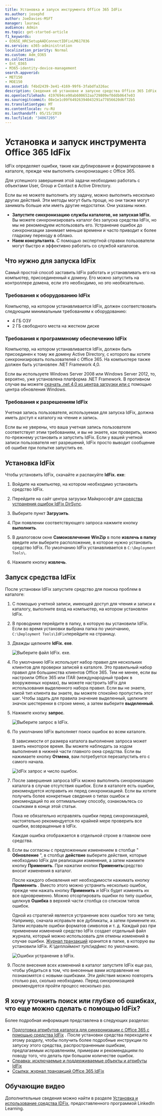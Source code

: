 ```yaml
---
title: Установка и запуск инструмента Office 365 IdFix
ms.author: josephd
author: JoeDavies-MSFT
manager: laurawi
audience: Admin
ms.topic: get-started-article
f1_keywords:
- O365E_HRCSetupAADConnectIDFixLM617036
ms.service: o365-administration
localization_priority: Normal
ms.custom: Adm_O365
ms.collection:
- Ent_O365
- M365-identity-device-management
search.appverid:
- MET150
- MOE150
ms.assetid: f4bd2439-3e41-4169-99f6-3fabdfa326ac
description: Сведения об установке и запуске средства Office 365 IdFix для очистки Active Directory перед его синхронизацией с Office 365.
ms.openlocfilehash: 4197694ce90ab600652aa729809ef0ddb0647e03
ms.sourcegitcommit: 08e1e1c09f64926394043291a77856620d6f72b5
ms.translationtype: MT
ms.contentlocale: ru-RU
ms.lasthandoff: 05/15/2019
ms.locfileid: "34067295"
---
```

# <a name="install-and-run-the-office-365-idfix-tool"></a>Установка и запуск инструмента Office 365 IdFix

IdFix определяет ошибки, такие как дублирование и форматирование в каталоге, прежде чем выполнять синхронизацию с Office 365. 
  
Для успешного завершения этой задачи необходимо работать с объектами User, Group и Contact в Active Directory.
  
Если вы не можете выполнить эту задачу, можно выполнить несколько других действий. Эти методы могут быть проще, но они также могут занимать больше или иметь другие недостатки. Они указаны ниже.
  
- **Запустите синхронизацию службы каталогов, не запуская IdFix.** Вы можете синхронизировать каталог без запуска средства IdFix, но мы не рекомендуем использовать его. Устранение ошибок до синхронизации занимает меньше времени и часто приводит к более гладкому переходу в облако. 
- **Наем консультанта.** С помощью экспертной справки пользователи могут быстро и эффективно работать со службой каталогов. 
    
## <a name="what-you-need-to-run-idfix"></a>Что нужно для запуска IdFix

Самый простой способ заставить IdFix работать и устанавливать его на компьютер, присоединенный к домену. Его можно запустить на контроллере домена, если это необходимо, но это необязательно.
  
### <a name="idfix-hardware-requirements"></a>Требования к оборудованию IdFix

Компьютер, на котором устанавливается IdFix, должен соответствовать следующим минимальным требованиям к оборудованию:
  
- 4 ГБ ОЗУ
- 2 ГБ свободного места на жестком диске
    
### <a name="idfix-software-requirements"></a>Требования к программному обеспечению IdFix

Компьютер, на котором устанавливается IdFix, должен быть присоединен к тому же домену Active Directory, с которого вы хотите синхронизировать пользователей с Office 365. На компьютере также должен быть установлен .NET Framework 4,0. 
  
Если вы используете Windows Server 2008 или Windows Server 2012, то, вероятно, уже установлена платформа .NET Framework. В противном случае вы можете [скачать .net 4,0 из центра загрузки или с](https://go.microsoft.com/fwlink/p/?LinkId=400475) помощью центра обновления Windows. 
  
### <a name="idfix-permissions-requirements"></a>Требования к разрешениям IdFix

Учетная запись пользователя, используемая для запуска IdFix, должна иметь доступ к каталогу на чтение и запись.
  
Если вы не уверены, что ваша учетная запись пользователя соответствует этим требованиям, и вы не знаете, как проверить, можно по-прежнему установить и запустить IdFix. Если у вашей учетной записи пользователя нет разрешений, IdFix просто выводит сообщение об ошибке при попытке запустить ее.
  
## <a name="install-idfix"></a>Установка IdFix

Чтобы установить IdFix, скачайте и распакуйте **IdFix. exe**: 
  
1. Войдите на компьютер, на котором необходимо установить средство IdFix.
    
2. Перейдите на сайт центра загрузки Майкрософт для [средства устранения ошибок IdFix DirSync](https://go.microsoft.com/fwlink/?linkid=867219).
    
3. Выберите пункт **Загрузить**.
    
4. При появлении соответствующего запроса нажмите кнопку **выполнить**.
    
5. В диалоговом окне **Самоизвлечение WinZip** в поле **извлечь в папку** введите или выберите расположение, в которое нужно установить средство IdFix. По умолчанию IdFix устанавливается в `C:\Deployment Tools\`. 
    
6. Нажмите кнопку **извлечь**.
    
## <a name="run-the-idfix-tool"></a>Запуск средства IdFix

После установки IdFix запустите средство для поиска проблем в каталоге:
  
1. С помощью учетной записи, имеющей доступ для чтения и записи к каталогу, выполните вход на компьютер, на котором установлен IdFix.
    
2. В проводнике перейдите в папку, в которую вы установили IdFix. Если во время установки выбрана папка по умолчанию, `C:\Deployment Tools\IdFix`перейдите на страницу.
    
3. Дважды щелкните **IdFix. exe**. 
    
    ![Выберите файл IdFix. exe.](media/a9387bbc-991f-41c2-a500-45e3ce574285.JPG)
  
4. По умолчанию IdFix использует набор правил для нескольких клиентов для проверки записей в каталоге. Это правильный набор правил для большинства клиентов Office 365. Тем не менее, если вы настроили Office 365 или ITAR (международный трафик в вооруженных нормах), вы можете настроить IdFix для использования выделенного набора правил. Если вы не знаете, какой тип клиента вы знаете, вы можете спокойно пропустить этот шаг. Чтобы задать для правила значение выделенный, щелкните значок шестеренки в строке меню, а затем выберите **выделенный**.
    
5. Нажмите кнопку **запрос**.
    
    ![Выберите запрос в IdFix.](media/a07a7aa7-d0ac-4817-8757-946019813a57.JPG)
  
6. По умолчанию IdFix выполняет поиск ошибок во всем каталоге.
    
    В зависимости от размера каталога выполнение запроса может занять некоторое время. Вы можете наблюдать за ходом выполнения в нижней части главного окна средства. Если вы нажимаете кнопку **Отмена**, вам потребуется перезапустить его с самого начала.
    
    ![IdFix запрос и число ошибок.](media/da0198a0-7d4d-4afe-a256-e82f1330ada5.JPG)
  
7. После завершения запроса IdFix можно выполнить синхронизацию каталога в случае отсутствия ошибок. Если в каталоге есть ошибки, рекомендуется исправить их перед синхронизацией. Если вы хотите получить более конкретные сведения о типах ошибок и рекомендаций по их оптимальному способу, ознакомьтесь со ссылками в конце этой статьи. 
    
    Пока не обязательно исправлять ошибки перед синхронизацией, настоятельно рекомендуется по крайней мере проверить все ошибки, возвращенные в IdFix.
    
    Каждая ошибка отображается в отдельной строке в главном окне средства. 
    
8. Если вы согласны с предложенным изменением в столбце " **Обновление** ", в столбце **действие** выберите действия, которые необходимо IdFix для реализации изменения, а затем нажмите кнопку **Применить**. При нажатии кнопки **Применить**средство вносит изменения в каталог.
    
    После каждого обновления нет необходимости нажимать кнопку **Применить** . Вместо этого можно устранить несколько ошибок, прежде чем нажать кнопку **Применить** и IdFix будет изменять их все одновременно. Можно отсортировать ошибки по типу ошибки, щелкнув **Ошибка** в верхней части столбца со списком типов ошибок. 
    
    Одной из стратегий является устранение всех ошибок того же типа; Например, сначала исправьте все дубликаты, а затем примените их. Затем исправьте ошибки форматов символов и т. д. Каждый раз при применении изменений средство IdFix создает отдельный файл журнала, который можно использовать для отмены изменений в случае ошибки. [Журнал транзакций](idfix-transaction-log.md) хранится в папке, в которую вы установили IdFix.  _К:\деплоймент тулс\идфикс_ по умолчанию. 
    
    ![Ошибки устранение в IdFix.](media/5f051070-652c-4be7-98bf-312295e32371.png)
  
9. После внесения всех изменений в каталог запустите IdFix еще раз, чтобы убедиться в том, что внесенные вами исправления не познакомятся с новыми ошибками. Эти действия можно повторять столько раз, сколько необходимо. Перед синхронизацией рекомендуется пройти процесс несколько раз.
    
## <a name="i-want-to-refine-my-search-or-dig-deeper-into-the-errors-what-else-can-i-do-with-idfix"></a>Я хочу уточнить поиск или глубже об ошибках, что еще можно сделать с помощью IdFix?

Более подробная информация представлена в следующих разделах:
  
- [Подготовка атрибутов каталога для синхронизации с Office 365 с помощью средства IdFix](prepare-directory-attributes-for-synch-with-idfix.md) . После установки средства переходите к этому разделу, чтобы получить более подробные инструкции по запуску этого средства, распространенным ошибкам, предлагаемым исправлениям, примерам и рекомендациям по поводу того, что делать при большом количестве ошибок. 
- [Справка: исключаемые и поддерживаемые объекты и атрибуты IdFix](idfix-excluded-and-supported-objects-and-attributes.md)  
- [Ссылка: журнал транзакций Office 365 IdFix](idfix-transaction-log.md)
    
## <a name="video-training"></a>Обучающие видео

Дополнительные сведения можно найти в разделе [Установка и использование средства IDFix](https://support.office.com/article/install-and-use-the-idfix-tool-4d81d73c-f172-4fd5-8542-f601c0c96aa9?ui=en-US&rs=en-US&ad=US), предоставленного программой LinkedIn Learning.
  

